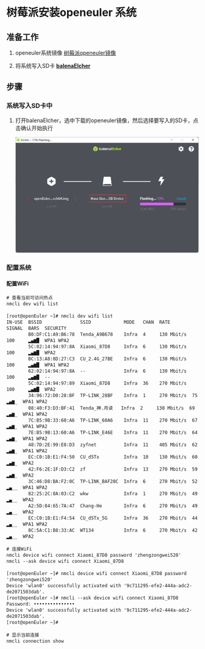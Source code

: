 # 树莓派安装openeuler 系统

## 准备工作
1. openeuler系统镜像 [树莓派openeuler镜像](https://repo.openeuler.org/openEuler-22.03-LTS/raspi_img/openEuler-22.03-LTS-raspi-aarch64.img.xz)

2. 将系统写入SD卡 [**balenaElcher** ](https://www.balena.io/etcher/)

## 步骤

### 系统写入SD卡中

1. 打开balenaElcher，选中下载的openeuler镜像，然后选择要写入的SD卡，点击确认开始执行

   ![QQ截图20220903100727](./images/烧录系统.png)

### 配置系统

#### 配置WiFi

```shell
# 查看当前可访问热点
nmcli dev wifi list

[root@openEuler ~]# nmcli dev wifi list
IN-USE  BSSID              SSID            MODE   CHAN  RATE        SIGNAL  BARS  SECURITY
        B0:DF:C1:A9:B6:78  Tenda_A9B678    Infra  4     130 Mbit/s  100     ▂▄▆█  WPA1 WPA2
        5C:02:14:94:97:8A  Xiaomi_87D8     Infra  6     130 Mbit/s  100     ▂▄▆█  WPA2
        BC:13:A8:8D:27:C3  CU_2.4G_27BE    Infra  6     130 Mbit/s  100     ▂▄▆█  WPA1 WPA2
        62:02:14:94:97:8A  --              Infra  6     130 Mbit/s  100     ▂▄▆█  --
        5C:02:14:94:97:89  Xiaomi_87D8     Infra  36    270 Mbit/s  100     ▂▄▆█  WPA2
        34:96:72:D0:28:BF  TP-LINK_28BF    Infra  1     270 Mbit/s  75      ▂▄▆_  WPA1 WPA2
        08:40:F3:D3:BF:41  Tenda_神.月读   Infra  2     130 Mbit/s  69      ▂▄▆_  WPA1 WPA2
        7C:B5:9B:33:60:A6  TP-LINK_60A6    Infra  11    270 Mbit/s  67      ▂▄▆_  WPA1 WPA2
        7E:B5:9B:13:60:A6  TP-LINK_E46E    Infra  11    270 Mbit/s  64      ▂▄▆_  WPA1 WPA2
        48:7D:2E:99:E8:D3  zyfnet          Infra  11    405 Mbit/s  62      ▂▄▆_  WPA1 WPA2
        EC:C0:1B:E1:F4:50  CU_d5Tx         Infra  10    130 Mbit/s  60      ▂▄▆_  WPA2
        42:F6:2E:1F:D3:C2  zf              Infra  13    270 Mbit/s  59      ▂▄▆_  WPA2
        3C:46:D8:BA:F2:0C  TP-LINK_BAF20C  Infra  6     270 Mbit/s  52      ▂▄__  WPA1 WPA2
        82:25:2C:8A:03:C2  wkw             Infra  1     270 Mbit/s  49      ▂▄__  WPA2
        A2:5D:84:65:7A:47  Chang-He        Infra  6     270 Mbit/s  49      ▂▄__  WPA2
        EC:C0:1B:E1:F4:54  CU_d5Tx_5G      Infra  36    270 Mbit/s  44      ▂▄__  WPA1 WPA2
        8C:5A:C1:B8:33:AC  WT134           Infra  6     270 Mbit/s  42      ▂▄__  WPA2
        
# 连接WiFi
nmcli device wifi connect Xiaomi_87D8 password 'zhengzongwei520'
nmcli --ask device wifi connect Xiaomi_87D8

[root@openEuler ~]# nmcli device wifi connect Xiaomi_87D8 password 'zhengzongwei520'
Device 'wlan0' successfully activated with '9c711295-efe2-444a-adc2-de2071503dab'.
[root@openEuler ~]# nmcli --ask device wifi connect Xiaomi_87D8
Password: •••••••••••••••
Device 'wlan0' successfully activated with '9c711295-efe2-444a-adc2-de2071503dab'.
[root@openEuler ~]#

# 显示当前连接
nmcli connection show 
```





